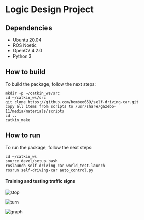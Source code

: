 # Logic Design Project

## Dependencies

* Ubuntu 20.04
* ROS Noetic
* OpenCV 4.2.0
* Python 3

## How to build

To build the package, follow the next steps:

```
mkdir -p ~/catkin_ws/src
cd ~/catkin_ws/src
git clone https://github.com/bombeo659/self-driving-car.git
copy all items from scripts to /usr/share/gazebo-11/media/materials/scripts
cd ..
catkin_make
```

## How to run

To run the package, follow the next steps:

```
cd ~/catkin_ws
source devel/setup.bash
roslaunch self-driving-car world_test.launch
rosrun self-driving-car auto_control.py
```


#### Training and testing traffic signs

![stop](https://github.com/bombeo659/Self-driving-car/blob/main/image/iamge2.png)

![turn](hhttps://github.com/bombeo659/Self-driving-car/blob/main/image/iamge1.png)

![graph](hhttps://github.com/bombeo659/Self-driving-car/blob/main/image/rosgraph.png)
